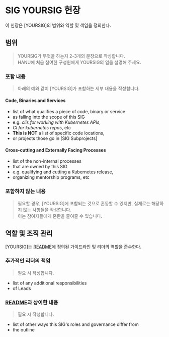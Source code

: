 # SIG YOURSIG 헌장

이 헌장은 [YOURSIG]의 범위와 역할 및 책임을 정의한다. 

## 범위

> YOURSIG가 무엇을 하는지 2-3개의 문장으로 작성합니다.   
> HANU에 처음 참여한 구성원에게 YOURSIG의 일을 설명해 주세요. 

### 포함 내용

> 아래의 예와 같이 [YOURSIG]가 포함하는 세부 내용을 작성합니다. 

#### Code, Binaries and Services

- list of what qualifies a piece of code, binary or service
- as falling into the scope of this SIG
- e.g. *clis for working with Kubernetes APIs*, 
- *CI for kubernetes repos*, etc
- **This is NOT** a list of specific code locations,
- or projects those go in [SIG Subprojects]

#### Cross-cutting and Externally Facing Processes

- list of the non-internal processes
- that are owned by this SIG
- e.g. qualifying and cutting a Kubernetes release,
- organizing mentorship programs, etc

### 포함하지 않는 내용

> 필요할 경우, [YOURSIG]에 포함되는 것으로 혼동할 수 있지만, 실제로는 해당하지 않는 사항들을 작성합니다.  
> 이는 참여자들에게 혼란을 줄여줄 수 있습니다. 


## 역할 및 조직 관리

[YOURSIG]는 [README](README.md)에 정의된 가이드라인 및 리더의 역할을 준수한다. 

### 추가적인 리더의 책임

> 필요 시 작성합니다. 

- list of any additional responsibilities
- of Leads

### [README](README.md)과 상이한 내용

> 필요 시 작성합니다.

- list of other ways this SIG's roles and governance differ from
- the outline
